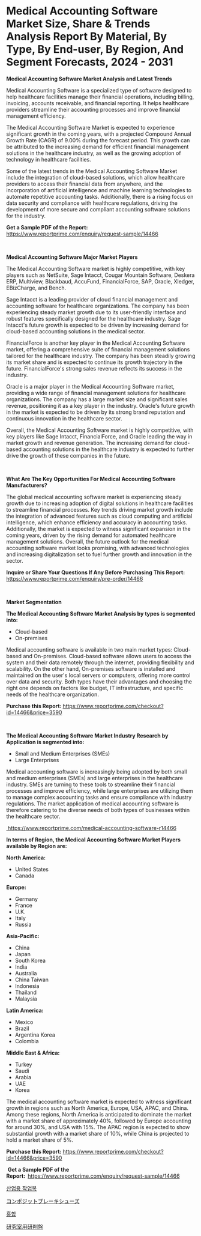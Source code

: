 <p><h1>Medical Accounting Software Market Size, Share & Trends Analysis Report By Material, By Type, By End-user, By Region, And Segment Forecasts, 2024 - 2031</h1></p><p><strong>Medical Accounting Software Market Analysis and Latest Trends</strong></p>
<p><p>Medical Accounting Software is a specialized type of software designed to help healthcare facilities manage their financial operations, including billing, invoicing, accounts receivable, and financial reporting. It helps healthcare providers streamline their accounting processes and improve financial management efficiency.</p><p>The Medical Accounting Software Market is expected to experience significant growth in the coming years, with a projected Compound Annual Growth Rate (CAGR) of 9.00% during the forecast period. This growth can be attributed to the increasing demand for efficient financial management solutions in the healthcare industry, as well as the growing adoption of technology in healthcare facilities.</p><p>Some of the latest trends in the Medical Accounting Software Market include the integration of cloud-based solutions, which allow healthcare providers to access their financial data from anywhere, and the incorporation of artificial intelligence and machine learning technologies to automate repetitive accounting tasks. Additionally, there is a rising focus on data security and compliance with healthcare regulations, driving the development of more secure and compliant accounting software solutions for the industry.</p></p>
<p><strong>Get a Sample PDF of the Report:&nbsp;</strong> <a href="https://www.reportprime.com/enquiry/request-sample/14466">https://www.reportprime.com/enquiry/request-sample/14466</a></p>
<p>&nbsp;</p>
<p><strong>Medical Accounting Software Major Market Players</strong></p>
<p><p>The Medical Accounting Software market is highly competitive, with key players such as NetSuite, Sage Intacct, Cougar Mountain Software, Deskera ERP, Multiview, Blackbaud, AccuFund, FinancialForce, SAP, Oracle, Xledger, EBizCharge, and Bench. </p><p>Sage Intacct is a leading provider of cloud financial management and accounting software for healthcare organizations. The company has been experiencing steady market growth due to its user-friendly interface and robust features specifically designed for the healthcare industry. Sage Intacct's future growth is expected to be driven by increasing demand for cloud-based accounting solutions in the medical sector.</p><p>FinancialForce is another key player in the Medical Accounting Software market, offering a comprehensive suite of financial management solutions tailored for the healthcare industry. The company has been steadily growing its market share and is expected to continue its growth trajectory in the future. FinancialForce's strong sales revenue reflects its success in the industry.</p><p>Oracle is a major player in the Medical Accounting Software market, providing a wide range of financial management solutions for healthcare organizations. The company has a large market size and significant sales revenue, positioning it as a key player in the industry. Oracle's future growth in the market is expected to be driven by its strong brand reputation and continuous innovation in the healthcare sector.</p><p>Overall, the Medical Accounting Software market is highly competitive, with key players like Sage Intacct, FinancialForce, and Oracle leading the way in market growth and revenue generation. The increasing demand for cloud-based accounting solutions in the healthcare industry is expected to further drive the growth of these companies in the future.</p></p>
<p>&nbsp;</p>
<p><strong>What Are The Key Opportunities For Medical Accounting Software Manufacturers?</strong></p>
<p><p>The global medical accounting software market is experiencing steady growth due to increasing adoption of digital solutions in healthcare facilities to streamline financial processes. Key trends driving market growth include the integration of advanced features such as cloud computing and artificial intelligence, which enhance efficiency and accuracy in accounting tasks. Additionally, the market is expected to witness significant expansion in the coming years, driven by the rising demand for automated healthcare management solutions. Overall, the future outlook for the medical accounting software market looks promising, with advanced technologies and increasing digitalization set to fuel further growth and innovation in the sector.</p></p>
<p><strong>Inquire or Share Your Questions If Any Before Purchasing This Report:</strong> <a href="https://www.reportprime.com/enquiry/pre-order/14466">https://www.reportprime.com/enquiry/pre-order/14466</a></p>
<p>&nbsp;</p>
<p><strong>Market Segmentation</strong></p>
<p><strong>The Medical Accounting Software Market Analysis by types is segmented into:</strong></p>
<p><ul><li>Cloud-based</li><li>On-premises</li></ul></p>
<p><p>Medical accounting software is available in two main market types: Cloud-based and On-premises. Cloud-based software allows users to access the system and their data remotely through the internet, providing flexibility and scalability. On the other hand, On-premises software is installed and maintained on the user's local servers or computers, offering more control over data and security. Both types have their advantages and choosing the right one depends on factors like budget, IT infrastructure, and specific needs of the healthcare organization.</p></p>
<p><strong>Purchase this Report:&nbsp;</strong><a href="https://www.reportprime.com/checkout?id=14466&price=3590">https://www.reportprime.com/checkout?id=14466&price=3590</a></p>
<p>&nbsp;</p>
<p><strong>The Medical Accounting Software Market Industry Research by Application is segmented into:</strong></p>
<p><ul><li>Small and Medium Enterprises (SMEs)</li><li>Large Enterprises</li></ul></p>
<p><p>Medical accounting software is increasingly being adopted by both small and medium enterprises (SMEs) and large enterprises in the healthcare industry. SMEs are turning to these tools to streamline their financial processes and improve efficiency, while large enterprises are utilizing them to manage complex accounting tasks and ensure compliance with industry regulations. The market application of medical accounting software is therefore catering to the diverse needs of both types of businesses within the healthcare sector.</p></p>
<p><a href="https://www.reportprime.com/medical-accounting-software-r14466">&nbsp;https://www.reportprime.com/medical-accounting-software-r14466</a></p>
<p><strong>In terms of Region, the Medical Accounting Software Market Players available by Region are:</strong></p>
<p>
    <p> <strong> North America: </strong>
        <ul>
            <li>United States</li>
            <li>Canada</li>
        </ul>
        </p> 
    <p> <strong> Europe: </strong>
        <ul>
            <li>Germany</li>
            <li>France</li>
            <li>U.K.</li>
            <li>Italy</li>
            <li>Russia</li>
        </ul>
        </p> 
    <p> <strong> Asia-Pacific: </strong>
        <ul>
            <li>China</li>
            <li>Japan</li>
            <li>South Korea</li>
            <li>India</li>
            <li>Australia</li>
            <li>China Taiwan</li>
            <li>Indonesia</li>
            <li>Thailand</li>
            <li>Malaysia</li>
        </ul>
        </p> 
    <p> <strong> Latin America: </strong>
        <ul>
            <li>Mexico</li>
            <li>Brazil</li>
            <li>Argentina Korea</li>
            <li>Colombia</li>
        </ul>
        </p> 
    <p> <strong> Middle East & Africa: </strong>
        <ul>
            <li>Turkey</li>
            <li>Saudi</li>
            <li>Arabia</li>
            <li>UAE</li>
            <li>Korea</li>
        </ul>
    </p>
    </p>
<p><p>The medical accounting software market is expected to witness significant growth in regions such as North America, Europe, USA, APAC, and China. Among these regions, North America is anticipated to dominate the market with a market share of approximately 40%, followed by Europe accounting for around 30%, and USA with 15%. The APAC region is expected to show substantial growth with a market share of 10%, while China is projected to hold a market share of 5%.</p></p>
<p><strong>Purchase this Report: </strong><a href="https://www.reportprime.com/checkout?id=14466&price=3590">https://www.reportprime.com/checkout?id=14466&price=3590</a></p>
<p>&nbsp;<strong>Get a Sample PDF of the Report:&nbsp;&nbsp;</strong><a href="https://www.reportprime.com/enquiry/request-sample/14466">https://www.reportprime.com/enquiry/request-sample/14466</a></p>
<p><strong></strong></p>
<p><p><a href="https://medium.com/@maksymilianbaran1901/%EC%82%B0%EC%97%85-%EC%9E%91%EC%97%85%EB%B3%B5-%EC%8B%9C%EC%9E%A5-%EC%9C%A0%ED%98%95-%EC%9D%91%EC%9A%A9-%EB%B0%8F-%EC%A7%80%EB%A6%AC%EB%B3%84-%EC%A2%85%ED%95%A9-%ED%8F%89%EA%B0%80-2dc1b9fc71bb">산업용 작업복</a></p><p><a href="https://medium.com/@anabelavenport7854/%E8%A4%87%E5%90%88%E3%83%96%E3%83%AC%E3%83%BC%E3%82%AD%E3%82%B7%E3%83%A5%E3%83%BC%E3%82%BA%E5%B8%82%E5%A0%B4-%E3%82%BF%E3%82%A4%E3%83%97-%E3%82%A2%E3%83%97%E3%83%AA%E3%82%B1%E3%83%BC%E3%82%B7%E3%83%A7%E3%83%B3-%E5%9C%B0%E7%90%86%E3%81%AB%E3%82%88%E3%82%8B%E5%8C%85%E6%8B%AC%E7%9A%84%E8%A9%95%E4%BE%A1-8e8d3dfce66e">コンポジットブレーキシューズ</a></p><p><a href="https://medium.com/@juliastanley2022/%EB%AC%B8%EC%96%B4-%EC%8B%9C%EC%9E%A5-%EA%B2%BD%EC%9F%81-%EB%B6%84%EC%84%9D-%EC%8B%9C%EC%9E%A5-%EB%8F%99%ED%96%A5-%EB%B0%8F-2031%EB%85%84%EA%B9%8C%EC%A7%80%EC%9D%98-%EC%98%88%EC%B8%A1-405bda60ab5a">홍합</a></p><p><a href="https://medium.com/@raymanta28/%E7%A0%94%E7%A9%B6%E6%89%80%E7%94%A8%E7%A0%94%E5%89%8A%E6%A9%9F%E5%B8%82%E5%A0%B4%E3%81%AE%E5%88%86%E6%9E%90-%E3%82%B0%E3%83%AD%E3%83%BC%E3%83%90%E3%83%AB%E7%94%A3%E6%A5%AD%E3%81%AE%E8%A6%96%E7%82%B9%E3%81%A8%E4%BA%88%E6%B8%AC-2024%E5%B9%B4%E3%81%8B%E3%82%892031%E5%B9%B4-fbf0c8fb0a89">研究室用研削盤</a></p></p>